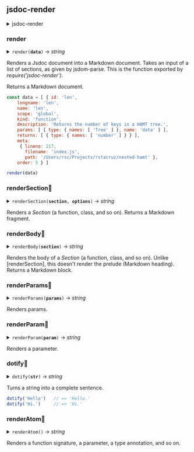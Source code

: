 ## jsdoc-render

<details>
<summary>jsdoc-render</summary>
</details>

### render

<details>
<summary><code>render(<b title='Section[]'>data</b>)</code> → <em>string</em></summary>

| Param | Type | Description |
| --- | --- | --- |
| `data` | Section[] | The data to be parsed |
</details>

Renders a Jsdoc document into a Markdown document.
Takes an input of a list of sections, as given by jsdom-parse.
This is the function exported by *require('jsdoc-render')*.

Returns a Markdown document.

```js
const data = [ { id: 'len',
    longname: 'len',
    name: 'len',
    scope: 'global',
    kind: 'function',
    description: 'Returns the number of keys in a HAMT tree.',
    params: [ { type: { names: [ 'Tree' ] }, name: 'data' } ],
    returns: [ { type: { names: [ 'number' ] } } ],
    meta:
     { lineno: 217,
       filename: 'index.js',
       path: '/Users/rsc/Projects/rstacruz/nested-hamt' },
    order: 5 } ]

render(data)
```

### renderSection<span title='private'>🔸</span>

<details>
<summary><code>renderSection(<b title='Section'>section</b>, <b title='object'>options</b>)</code> → <em>string</em></summary>

| Param | Type | Description |
| --- | --- | --- |
| `section` | Section | The section to render |
| `options` | object, _optional_ | Options to be passed |
| `options.prefix` | string, _optional_ | The prefix to be passed; usually `'## '` |
| `options.signature` | boolean, _optional_ | If `false`, then signature is omitted |
</details>

Renders a *Section* (a function, class, and so on). Returns a Markdown fragment.

### renderBody<span title='private'>🔸</span>

<details>
<summary><code>renderBody(<b title='Section'>section</b>)</code> → <em>string</em></summary>

| Param | Type | Description |
| --- | --- | --- |
| `section` | Section | Section to be rendered |
</details>

Renders the body of a *Section* (a function, class, and so on).
Unlike [renderSection], this doesn't render the prelude (Markdown heading). Returns a Markdown block.

### renderParams<span title='private'>🔸</span>

<details>
<summary><code>renderParams(<b title='object[]'>params</b>)</code> → <em>string</em></summary>

| Param | Type | Description |
| --- | --- | --- |
| `params` | object[] | Parameters to be rendered |
</details>

Renders params. 

### renderParam<span title='private'>🔸</span>

<details>
<summary><code>renderParam(<b title='object'>param</b>)</code> → <em>string</em></summary>

| Param | Type | Description |
| --- | --- | --- |
| `param` | object | Parameter to be rendered |
</details>

Renders a parameter. 

### dotify<span title='private'>🔸</span>

<details>
<summary><code>dotify(<b title='string'>str</b>)</code> → <em>string</em></summary>

| Param | Type | Description |
| --- | --- | --- |
| `str` | string | The sentence to cententify |
</details>

Turns a string into a complete sentence. 

```js
dotify('Hello')   // => 'Hello.'
dotify('Hi.')     // => 'Hi.'
```

### renderAtom<span title='private'>🔸</span>

<details>
<summary><code>renderAtom()</code> → <em>string</em></summary>
</details>

Renders a function signature, a parameter, a type annotation, and so on. 
